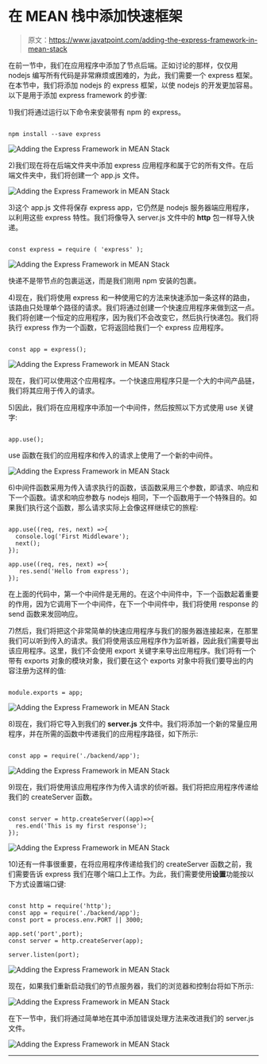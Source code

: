 # 在 MEAN 栈中添加快速框架

> 原文：<https://www.javatpoint.com/adding-the-express-framework-in-mean-stack>

在前一节中，我们在应用程序中添加了节点后端。正如讨论的那样，仅仅用 nodejs 编写所有代码是非常麻烦或困难的，为此，我们需要一个 express 框架。在本节中，我们将添加 nodejs 的 express 框架，以使 nodejs 的开发更加容易。以下是用于添加 express framework 的步骤:

1)我们将通过运行以下命令来安装带有 npm 的 express。

```

npm install --save express

```

![Adding the Express Framework in MEAN Stack](img/be9b01f26f543ed695b27926f3c220c5.png)

2)我们现在将在后端文件夹中添加 express 应用程序和属于它的所有文件。在后端文件夹中，我们将创建一个 app.js 文件。

![Adding the Express Framework in MEAN Stack](img/c6b8a304c72910aef005a098da73ab3f.png)

3)这个 app.js 文件将保存 express app，它仍然是 nodejs 服务器端应用程序，以利用这些 express 特性。我们将像导入 server.js 文件中的 **http** 包一样导入快递。

```

const express = require ( 'express' );

```

![Adding the Express Framework in MEAN Stack](img/c028aa681c15526224ed9bf14be6dbd1.png)

快递不是带节点的包裹运送，而是我们刚用 npm 安装的包裹。

4)现在，我们将使用 express 和一种使用它的方法来快速添加一条这样的路由，该路由只处理单个路径的请求。我们将通过创建一个快速应用程序来做到这一点。我们将创建一个恒定的应用程序，因为我们不会改变它，然后执行快递包。我们将执行 express 作为一个函数，它将返回给我们一个 express 应用程序。

```

const app = express();

```

![Adding the Express Framework in MEAN Stack](img/19c2c46970741328b43cc32e589d5b3d.png)

现在，我们可以使用这个应用程序。一个快速应用程序只是一个大的中间产品链，我们将其应用于传入的请求。

5)因此，我们将在应用程序中添加一个中间件，然后按照以下方式使用 use 关键字:

```

app.use();

```

use 函数在我们的应用程序和传入的请求上使用了一个新的中间件。

![Adding the Express Framework in MEAN Stack](img/369b4ab3dc9fbd84b96e4ff96c9883c9.png)

6)中间件函数采用为传入请求执行的函数，该函数采用三个参数，即请求、响应和下一个函数。请求和响应参数与 nodejs 相同，下一个函数用于一个特殊目的。如果我们执行这个函数，那么请求实际上会像这样继续它的旅程:

```

app.use((req, res, next) =>{
  console.log('First Middleware');
  next();
});

app.use((req, res, next) =>{
   res.send('Hello from express');
});

```

在上面的代码中，第一个中间件是无用的。在这个中间件中，下一个函数起着重要的作用，因为它调用下一个中间件，在下一个中间件中，我们将使用 response 的 send 函数来发回响应。

7)然后，我们将把这个非常简单的快速应用程序与我们的服务器连接起来，在那里我们可以听到传入的请求。我们将使用该应用程序作为监听器，因此我们需要导出该应用程序。这里，我们不会使用 export 关键字来导出应用程序。我们将有一个带有 exports 对象的模块对象，我们要在这个 exports 对象中将我们要导出的内容注册为这样的值:

```

module.exports = app;

```

![Adding the Express Framework in MEAN Stack](img/1bcf2321fd878e050f9af026182592d2.png)

8)现在，我们将它导入到我们的 **server.js** 文件中。我们将添加一个新的常量应用程序，并在所需的函数中传递我们的应用程序路径，如下所示:

```

const app = require('./backend/app');

```

![Adding the Express Framework in MEAN Stack](img/a3181957946a269996595a9b3bdd9a37.png)

9)现在，我们将使用该应用程序作为传入请求的侦听器。我们将把应用程序传递给我们的 createServer 函数。

```

const server = http.createServer((app)=>{
  res.end('This is my first response');
});

```

![Adding the Express Framework in MEAN Stack](img/fc8bd2cfe3c70e71b0347e0cfa1d2828.png)

10)还有一件事很重要，在将应用程序传递给我们的 createServer 函数之前，我们需要告诉 express 我们在哪个端口上工作。为此，我们需要使用**设置**功能按以下方式设置端口键:

```

const http = require('http');
const app = require('./backend/app');
const port = process.env.PORT || 3000;

app.set('port',port);
const server = http.createServer(app);

server.listen(port);

```

![Adding the Express Framework in MEAN Stack](img/935749b39550d7e58bbb240725beb6f8.png)

现在，如果我们重新启动我们的节点服务器，我们的浏览器和控制台将如下所示:

![Adding the Express Framework in MEAN Stack](img/2d1453eb5a450b30da5994324a1a2c74.png)

在下一节中，我们将通过简单地在其中添加错误处理方法来改进我们的 server.js 文件。

![Adding the Express Framework in MEAN Stack](img/0d28b9ea5cc2d46fc08fdefa1cc8f10c.png)

* * *